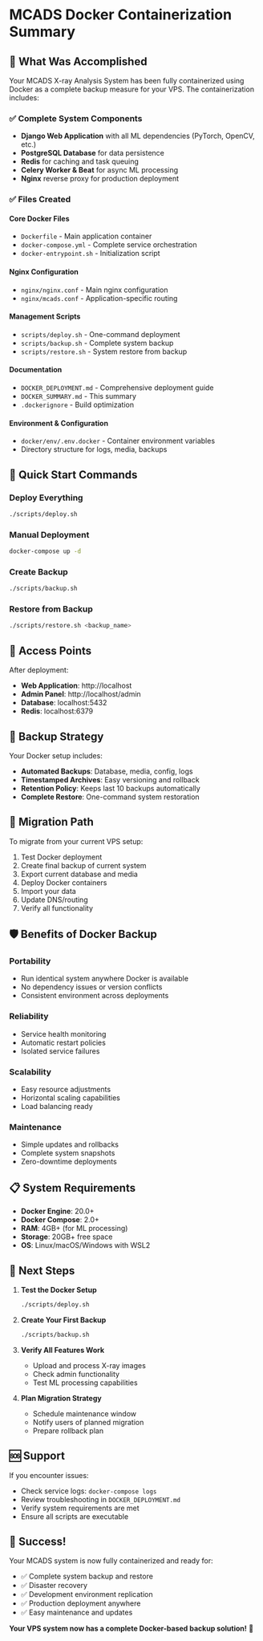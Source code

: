 # MCADS Docker Containerization Summary

## 🎯 What Was Accomplished

Your MCADS X-ray Analysis System has been fully containerized using Docker as a complete backup measure for your VPS. The containerization includes:

### ✅ Complete System Components
- **Django Web Application** with all ML dependencies (PyTorch, OpenCV, etc.)
- **PostgreSQL Database** for data persistence
- **Redis** for caching and task queuing
- **Celery Worker & Beat** for async ML processing
- **Nginx** reverse proxy for production deployment

### ✅ Files Created

#### Core Docker Files
- `Dockerfile` - Main application container
- `docker-compose.yml` - Complete service orchestration
- `docker-entrypoint.sh` - Initialization script

#### Nginx Configuration
- `nginx/nginx.conf` - Main nginx configuration
- `nginx/mcads.conf` - Application-specific routing

#### Management Scripts
- `scripts/deploy.sh` - One-command deployment
- `scripts/backup.sh` - Complete system backup
- `scripts/restore.sh` - System restore from backup

#### Documentation
- `DOCKER_DEPLOYMENT.md` - Comprehensive deployment guide
- `DOCKER_SUMMARY.md` - This summary
- `.dockerignore` - Build optimization

#### Environment & Configuration
- `docker/env/.env.docker` - Container environment variables
- Directory structure for logs, media, backups

## 🚀 Quick Start Commands

### Deploy Everything
```bash
./scripts/deploy.sh
```

### Manual Deployment
```bash
docker-compose up -d
```

### Create Backup
```bash
./scripts/backup.sh
```

### Restore from Backup
```bash
./scripts/restore.sh <backup_name>
```

## 🔗 Access Points

After deployment:
- **Web Application**: http://localhost
- **Admin Panel**: http://localhost/admin
- **Database**: localhost:5432
- **Redis**: localhost:6379

## 💾 Backup Strategy

Your Docker setup includes:
- **Automated Backups**: Database, media, config, logs
- **Timestamped Archives**: Easy versioning and rollback
- **Retention Policy**: Keeps last 10 backups automatically
- **Complete Restore**: One-command system restoration

## 🔄 Migration Path

To migrate from your current VPS setup:
1. Test Docker deployment
2. Create final backup of current system
3. Export current database and media
4. Deploy Docker containers
5. Import your data
6. Update DNS/routing
7. Verify all functionality

## 🛡️ Benefits of Docker Backup

### Portability
- Run identical system anywhere Docker is available
- No dependency issues or version conflicts
- Consistent environment across deployments

### Reliability
- Service health monitoring
- Automatic restart policies
- Isolated service failures

### Scalability
- Easy resource adjustments
- Horizontal scaling capabilities
- Load balancing ready

### Maintenance
- Simple updates and rollbacks
- Complete system snapshots
- Zero-downtime deployments

## 📋 System Requirements

- **Docker Engine**: 20.0+
- **Docker Compose**: 2.0+
- **RAM**: 4GB+ (for ML processing)
- **Storage**: 20GB+ free space
- **OS**: Linux/macOS/Windows with WSL2

## 🔧 Next Steps

1. **Test the Docker Setup**
   ```bash
   ./scripts/deploy.sh
   ```

2. **Create Your First Backup**
   ```bash
   ./scripts/backup.sh
   ```

3. **Verify All Features Work**
   - Upload and process X-ray images
   - Check admin functionality
   - Test ML processing capabilities

4. **Plan Migration Strategy**
   - Schedule maintenance window
   - Notify users of planned migration
   - Prepare rollback plan

## 🆘 Support

If you encounter issues:
- Check service logs: `docker-compose logs`
- Review troubleshooting in `DOCKER_DEPLOYMENT.md`
- Verify system requirements are met
- Ensure all scripts are executable

## 🎉 Success!

Your MCADS system is now fully containerized and ready for:
- ✅ Complete system backup and restore
- ✅ Disaster recovery
- ✅ Development environment replication
- ✅ Production deployment anywhere
- ✅ Easy maintenance and updates

**Your VPS system now has a complete Docker-based backup solution!** 🚀